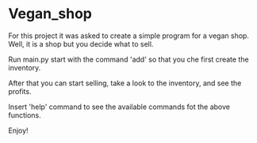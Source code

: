 # Vegan_shop
For this project it was asked to create a simple program for a vegan shop. Well, it is a shop but you decide what to sell.

Run main.py start with the command 'add' so that you che first create the inventory.

After that you can start selling, take a look to the inventory, and see the profits.

Insert 'help' command to see the available commands fot the above functions.

Enjoy!
